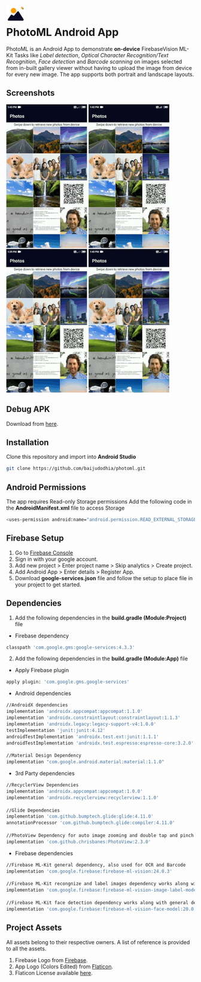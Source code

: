 <img src="https://github.com/baijudodhia/photoml/blob/master/app/src/main/assets/photomllogoedited.png" align="left" width="50" style="margin-right:10px;">   

<br />

# PhotoML Android App  

PhotoML is an Android App to demonstrate **on-device** FirebaseVision ML-Kit Tasks like _Label detection_, _Optical Character Recognition/Text Recognition_, _Face detection_ and _Barcode scanning_ on images selected from in-built gallery viewer without having to upload the image from device for every new image. The app supports both portrait and landscape layouts.

## Screenshots
![Label Portrait](https://github.com/baijudodhia/photoml/blob/master/screenrecords/PortraitLabel.gif)
![OCR Portrait](https://github.com/baijudodhia/photoml/blob/master/screenrecords/PortraitOCR.gif)
![Face Portrait](https://github.com/baijudodhia/photoml/blob/master/screenrecords/PortraitFace.gif)
![Barcode Portrait](https://github.com/baijudodhia/photoml/blob/master/screenrecords/PortraitBarcode.gif)

## Debug APK
Download from [here](https://github.com/baijudodhia/photoml/blob/master/apk/photoml-debug-app.apk).

## Installation
Clone this repository and import into **Android Studio**
```bash
git clone https://github.com/baijudodhia/photoml.git
```

## Android Permissions

The app requires Read-only Storage permissions
Add the following code in the **AndroidManifest.xml** file to access Storage
```bash
<uses-permission android:name="android.permission.READ_EXTERNAL_STORAGE" />
```

## Firebase Setup
1. Go to [Firebase Console](https://console.firebase.google.com)
2. Sign in with your google account.
3. Add new project > Enter project name > Skip analytics > Create project.
4. Add Android App > Enter details > Register App.
5. Download **google-services.json** file and follow the setup to place file in your project to get started.

## Dependencies

1. Add the following dependencies in the **build.gradle (Module:Project)** file
- Firebase dependency
```bash
classpath 'com.google.gms:google-services:4.3.3'
```
2. Add the following dependencies in the **build.gradle (Module:App)** file
- Apply Firebase plugin
```bash
apply plugin: 'com.google.gms.google-services'
```
- Android dependencies
```bash
//AndroidX dependencies
implementation 'androidx.appcompat:appcompat:1.1.0'
implementation 'androidx.constraintlayout:constraintlayout:1.1.3'
implementation 'androidx.legacy:legacy-support-v4:1.0.0'
testImplementation 'junit:junit:4.12'
androidTestImplementation 'androidx.test.ext:junit:1.1.1'
androidTestImplementation 'androidx.test.espresso:espresso-core:3.2.0'

//Material Design Dependency
implementation "com.google.android.material:material:1.1.0"
```
- 3rd Party dependencies
```bash
//RecyclerView Dependencies
implementation 'androidx.appcompat:appcompat:1.0.0'
implementation 'androidx.recyclerview:recyclerview:1.1.0'

//Glide Dependencies
implementation 'com.github.bumptech.glide:glide:4.11.0'
annotationProcessor 'com.github.bumptech.glide:compiler:4.11.0'

//PhotoView Dependency for auto image zooming and double tap and pinch zoom replacing ImageView
implementation 'com.github.chrisbanes:PhotoView:2.3.0'
```
- Firebase dependencies
```bash
//Firebase ML-Kit general dependency, also used for OCR and Barcode
implementation 'com.google.firebase:firebase-ml-vision:24.0.3'

//Firebase ML-Kit recongnize and label images dependency works along with general dependency
implementation 'com.google.firebase:firebase-ml-vision-image-label-model:20.0.1'

//Firebase ML-Kit face detection dependency works along with general dependency
implementation 'com.google.firebase:firebase-ml-vision-face-model:20.0.1'
```

## Project Assets

All assets belong to their respective owners. A list of reference is provided to all the assets.

1. Firebase Logo from [Firebase](https://firebase.google.com/brand-guidelines).
2. App Logo (Colors Edited) from [Flaticon](https://www.flaticon.com/free-icon/gallery_758462?term=gallery&page=1&position=40).
3. Flaticon License available [here](https://github.com/baijudodhia/photoml/blob/master/app/src/main/assets/FlaticonLicense.pdf).